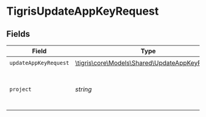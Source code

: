 # TigrisUpdateAppKeyRequest


## Fields

| Field                                                                                        | Type                                                                                         | Required                                                                                     | Description                                                                                  |
| -------------------------------------------------------------------------------------------- | -------------------------------------------------------------------------------------------- | -------------------------------------------------------------------------------------------- | -------------------------------------------------------------------------------------------- |
| `updateAppKeyRequest`                                                                        | [\tigris\core\Models\Shared\UpdateAppKeyRequest](../../Models/Shared/UpdateAppKeyRequest.md) | :heavy_check_mark:                                                                           | N/A                                                                                          |
| `project`                                                                                    | *string*                                                                                     | :heavy_check_mark:                                                                           | project name -  this is not allowed to update                                                |